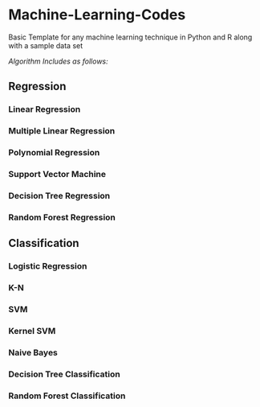 # Machine-Learning-Codes
Basic Template for any machine learning technique in Python and R along with a sample data set

*Algorithm Includes  as follows:*

## Regression
### Linear Regression
### Multiple Linear Regression
### Polynomial Regression
### Support Vector Machine
### Decision Tree Regression
### Random Forest Regression
## Classification
### Logistic Regression
### K-N
### SVM
### Kernel SVM
### Naive Bayes
### Decision Tree Classification
### Random Forest Classification
